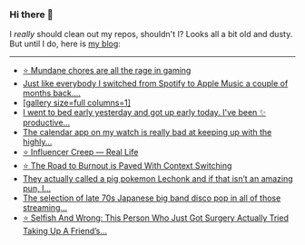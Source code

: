 ### Hi there 👋

I _really_ should clean out my repos, shouldn't I? Looks all a bit old and dusty. But until I do, here is [my blog](https://lostfocus.de/):

--- 

<!-- POST-LIST:START -->
- [⭐️ Mundane chores are all the rage in gaming](https://lostfocus.de/2022/06/15/230637/)
- [Just like everybody I switched from Spotify to Apple Music a couple of months back.…](https://lostfocus.de/2022/06/15/230635/)
- [[gallery size=full columns=1]](https://lostfocus.de/2022/06/12/230632/)
- [I went to bed early yesterday and got up early today. I&#39;ve been ✨ productive…](https://lostfocus.de/2022/06/10/230628/)
- [The calendar app on my watch is really bad at keeping up with the highly…](https://lostfocus.de/2022/06/09/230624/)
- [⭐️ Influencer Creep — Real Life](https://lostfocus.de/2022/06/09/230622/)
- [⭐️ The Road to Burnout is Paved With Context Switching](https://lostfocus.de/2022/06/09/230621/)
- [They actually called a pig pokemon Lechonk and if that isn’t an amazing pun, I…](https://lostfocus.de/2022/06/02/230619/)
- [The selection of late 70s Japanese big band disco pop in all of those streaming…](https://lostfocus.de/2022/06/02/230616/)
- [⭐️ Selfish And Wrong: This Person Who Just Got Surgery Actually Tried Taking Up A Friend’s…](https://lostfocus.de/2022/06/01/230614/)
<!-- POST-LIST:END -->

<!--
**lostfocus/lostfocus** is a ✨ _special_ ✨ repository because its `README.md` (this file) appears on your GitHub profile.

Here are some ideas to get you started:

- 🔭 I’m currently working on ...
- 🌱 I’m currently learning ...
- 👯 I’m looking to collaborate on ...
- 🤔 I’m looking for help with ...
- 💬 Ask me about ...
- 📫 How to reach me: ...
- 😄 Pronouns: ...
- ⚡ Fun fact: ...
-->
